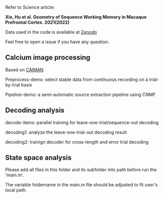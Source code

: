 
Refer to Science article:

**Xie, Hu et al. Geometry of Sequence Working Memory in Macaque Prefrontal Cortex. 2021(2022)**

Data used in the code is available at [Zenodo](https://doi.org/10.5281/zenodo.5739376)

Feel free to open a issue if you have any question.




## Calcium image processing

Based on [CAIMAN](https://github.com/flatironinstitute/CaImAn)

Preprocess-demo: select stable data from continuous recording on a trial-by-trial basis

Pipeline-demo: a semi-automatic source extraction pipeline using CNMF


## Decoding analysis

decode-items: parallel training for leave-one-trial/sequence-out decoding

decoding1: analyze the leave-one-trial-out decoding result

decoding2: trainign decoder for cross-length and error trial decoding


## State space analysis

Please add all files in this folder and its subfolder into path before run the 'main.m'.

The variable foldername in the main.m file should be adjusted to fit user's local path. 



